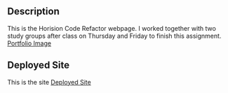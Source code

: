 ## Description
This is the Horision Code Refactor webpage. I worked together with two study groups after class on Thursday and Friday to finish this assignment. 
[Portfolio Image](./assets/images/_C__Users_scwit_gt_homework_homework-repo_index.png)
## Deployed Site
This is the site
[Deployed Site](https://scwithington.github.io/homework-repo/)
